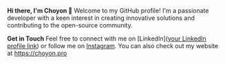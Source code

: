 **Hi there, I'm Choyon 👋**
Welcome to my GitHub profile! I'm a passionate developer with a keen interest in creating innovative solutions and contributing to the open-source community.

**Get in Touch**
Feel free to connect with me on [LinkedIn]([your LinkedIn profile link](https://www.linkedin.com/in/fajle-rabbi-choyon-190a3a201/)) or follow me on [Instagram](https://www.instagram.com/choyon_dev/). You can also check out my website at https://choyon.pro
